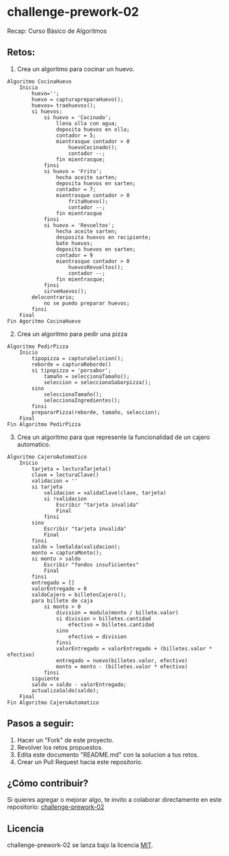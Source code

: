 # challenge-prework-02
Recap: Curso Básico de Algoritmos

## Retos:

1. Crea un algoritmo para cocinar un huevo.

```
Algoritmo CocinaHuevo
	Inicia
		huevo='';
		huevo = capturapreparaHuevo();
		huevos= traehuevos();
		si huevos;
			si huevo = 'Cocinado';
				llena olla con agua;
				deposita huevos en olla;
				contador = 5;
				mientrasque contador > 0
					huevoCocinado();
					contador --;
				fin mientrasque;
			finsi
			si huevo = 'Frito';
				hecha aceite sarten;
				deposita huevos en sarten;
				contador = 7;
				mientrasque contador > 0
					fritaHuevo();
					contador --;
				fin mientrasque
			finsi
			si huevo = 'Revueltos';
				hecha aceite sarten;
				desposita huevos en recipiente;
				bate huevos;
				deposita huevos en sarten;
				contador = 9
				mientrasque contador > 0
					huevosRevueltos();
					contador --;
				fin mientrasque;
			finsi
			sirveHuevos();
		delocontrario;
			no se puedo preparar huevos;
		finsi
	Final
Fin Agoritmo CocinaHuevo
```

2. Crea un algoritmo para pedir una pizza

```
Algoritmo PedirPizza
	Inicio
		tipopizza = capturaSelccion();
		reborde = capturaReborde()
		si tipopizza = 'porsabor';
			tamaño = seleccionaTamaño();
			seleccion = seleccionaSaborpizza();
		sino
			seleccionaTamaño();
			seleccionaIngredientes();
		finsi
		prepararPizza(reborde, tamaño, seleccion);
	Final
Fin Algoritmo PedirPizza
```

3. Crea un algoritmo para que represente la funcionalidad de un cajero automatico.

```
Algoritmo CajeroAutomatico
	Inicio
		tarjeta = lecturaTarjeta()
		clave = lecturaClave()
		validacion = ''
		si tarjeta
			validacion = validaClave(clave, tarjeta)
			si !validacion
				Escribir "tarjeta invalida"
				Final
			finsi
		sino
			Escribir "tarjeta invalida"
			Final
		finsi
		saldo = leeSalda(validacion);
		monto = capturaMonto();
		si monto > saldo
			Escribir "fondos insuficientes"
			Final
		finsi
		entregado = []
		valorEntregado = 0
		saldoCajero = billetesCajero();
		para billete de caja
			si monto > 0
				division = modulo(monto / billete.valor)
				si division > billetes.cantidad
					efectivo = billetes.cantidad
				sino
					efectivo = division
				finsi
				valorEntregado = valorEntregado + (billetes.valor * efectivo)
				entregado = nuevo(billetes.valor, efectivo)
				monto = monto - (billetes.valor * efectivo)
			finsi
		siguiente
		saldo = saldo - valorEntregado;
		actualizaSaldo(saldo);
	Final
Fin Algoritmo CajeroAutomatico
```

## Pasos a seguir:

1. Hacer un "Fork" de este proyecto.
2. Revolver los retos propuestos.
3. Edita este documento "README.md" con la solucion a tus retos.
4. Crear un Pull Request hacia este repositorio.

## ¿Cómo contribuir?

Si quieres agregar o mejorar algo, te invito a colaborar directamente en este repositorio: [challenge-prework-02](https://github.com/platzimaster/challenge-prework-01/)

## Licencia

challenge-prework-02 se lanza bajo la licencia [MIT](https://opensource.org/licenses/MIT).
